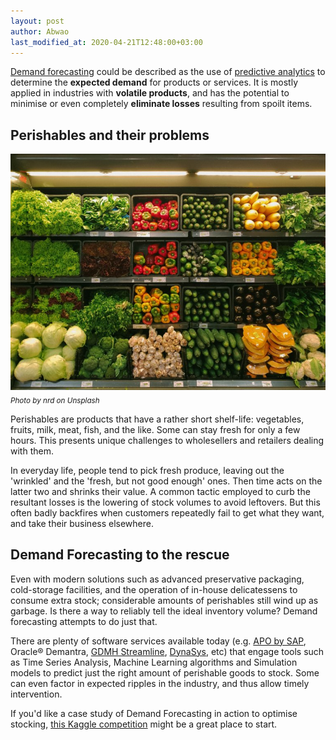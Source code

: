 ```yaml
---
layout: post
author: Abwao
last_modified_at: 2020-04-21T12:48:00+03:00
---
```

[Demand forecasting](https://en.wikipedia.org/wiki/Demand_forecasting) could be described as the use of [predictive analytics](https://en.wikipedia.org/wiki/Predictive_analytics) to determine the **expected demand** for products or services. It is mostly applied in industries with **volatile products**, and has the potential to minimise or even completely **eliminate losses** resulting from spoilt items.

## Perishables and their problems

![Perishable products photo](/assets/images/articles/produce.jpg)<br>
<sub>*Photo by nrd on Unsplash*</sub>

Perishables are products that have a rather short shelf-life: vegetables, fruits, milk, meat, fish, and the like. Some can stay fresh for only a few hours. This presents unique challenges to wholesellers and retailers dealing with them.

In everyday life, people tend to pick fresh produce, leaving out the 'wrinkled' and the 'fresh, but not good enough' ones. Then time acts on the latter two and shrinks their value. A common tactic employed to curb the resultant losses is the lowering of stock volumes to avoid leftovers. But this often badly backfires when customers repeatedly fail to get what they want, and take their business elsewhere.

## Demand Forecasting to the rescue

Even with modern solutions such as advanced preservative packaging, cold-storage facilities, and the operation of in-house delicatessens to consume extra stock; considerable amounts of perishables still wind up as garbage. Is there a way to reliably tell the ideal inventory volume? Demand forecasting attempts to do just that.

There are plenty of software services available today (e.g. [APO by SAP](https://blogs.sap.com/2015/09/27/sap-apo-general-overview/), Oracle® Demantra, [GDMH Streamline](https://gmdhsoftware.com/demand-planning-software?utm_source=capterra), [DynaSys](https://www.dys.com/demand-planning), etc) that engage tools such as Time Series Analysis, Machine Learning algorithms and Simulation models to predict just the right amount of perishable goods to stock. Some can even factor in expected ripples in the industry, and thus allow timely intervention. 

If you'd like a case study of Demand Forecasting in action to optimise stocking, [this Kaggle competition](https://www.kaggle.com/c/favorita-grocery-sales-forecasting) might be a great place to start.
